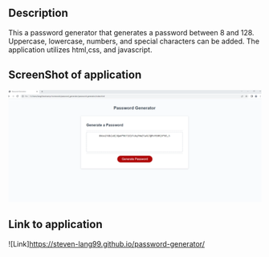 ## Description

This a password generator that generates a password between 8 and 128. Uppercase, lowercase, numbers, and special characters can be added.
The application utilizes html,css, and javascript.



## ScreenShot of application

![Screenshot](./img/Screenshot%202022-06-27%20150020.png)


## Link to application

![Link]https://steven-lang99.github.io/password-generator/